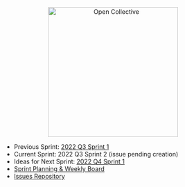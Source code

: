 
<div align="center">
  <a href="https://opencollective.com/" target="_blank" rel="noopener noreferrer">
    <img width="300" src="https://opencollective.com/public/images/opencollectivelogo.svg" alt="Open Collective">
  </a>
</div>

  <ul>
    <li>Previous Sprint: <a href="https://github.com/opencollective/opencollective/issues/5779">2022 Q3 Sprint 1</a></li>
    <li>Current Sprint: 2022 Q3 Sprint 2 (issue pending creation)</li>
    <li>Ideas for Next Sprint: <a href="https://github.com/opencollective/opencollective/discussions/5899">2022 Q4 Sprint 1</a></li>
    <li><a href="https://github.com/orgs/opencollective/projects/5/views/29">Sprint Planning & Weekly Board</a></li>
    <li><a href="https://github.com/opencollective/opencollective/issues">Issues Repository</a></li>
  </ul>
